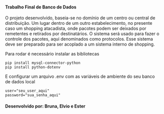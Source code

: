 #### Trabalho Final de Banco de Dados
O projeto desenvolvido, baseia-se no domínio de um centro ou central de distribuição. Um lugar dentro de um outro estabelecimento, no presente caso um shopping atacadista, onde pacotes podem ser deixados por remetentes e retirados por destinatários. O sistema será usado para fazer o controle dos pacotes, aqui denominados como protocolos. Esse sistema deve ser preparado para ser acoplado a um sistema interno de shopping. 

Para rodar é necessário instalar as bibliotecas
```
pip install mysql-connector-python
pip install python-dotenv
```
E configurar um arquivo .env com as variáveis de ambiente do seu banco de dados local
```
user="seu_user_aqui"
password="sua_senha_aqui"
```
#### Desenvolvido por: Bruna, Elvio e Ester